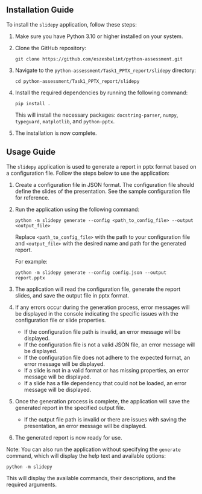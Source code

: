 ## Installation Guide

To install the `slidepy` application, follow these steps:

1. Make sure you have Python 3.10 or higher installed on your system.

2. Clone the GitHub repository:

   ```
   git clone https://github.com/eszesbalint/python-assessment.git
   ```

3. Navigate to the `python-assessment/Task1_PPTX_report/slidepy` directory:

   ```
   cd python-assessment/Task1_PPTX_report/slidepy
   ```

4. Install the required dependencies by running the following command:

   ```
   pip install .
   ```

   This will install the necessary packages: `docstring-parser`, `numpy`, `typeguard`, `matplotlib`, and `python-pptx`.

5. The installation is now complete.

## Usage Guide

The `slidepy` application is used to generate a report in pptx format based on a configuration file. Follow the steps below to use the application:

1. Create a configuration file in JSON format. The configuration file should define the slides of the presentation. See the sample configuration file for reference.

2. Run the application using the following command:

   ```
   python -m slidepy generate --config <path_to_config_file> --output <output_file>
   ```

   Replace `<path_to_config_file>` with the path to your configuration file and `<output_file>` with the desired name and path for the generated report.

   For example:

   ```
   python -m slidepy generate --config config.json --output report.pptx
   ```

3. The application will read the configuration file, generate the report slides, and save the output file in pptx format.

4. If any errors occur during the generation process, error messages will be displayed in the console indicating the specific issues with the configuration file or slide properties.

   - If the configuration file path is invalid, an error message will be displayed.
   - If the configuration file is not a valid JSON file, an error message will be displayed.
   - If the configuration file does not adhere to the expected format, an error message will be displayed.
   - If a slide is not in a valid format or has missing properties, an error message will be displayed.
   - If a slide has a file dependency that could not be loaded, an error message will be displayed.

5. Once the generation process is complete, the application will save the generated report in the specified output file.

   - If the output file path is invalid or there are issues with saving the presentation, an error message will be displayed.

6. The generated report is now ready for use.

Note: You can also run the application without specifying the `generate` command, which will display the help text and available options:

```
python -m slidepy 
```

This will display the available commands, their descriptions, and the required arguments.